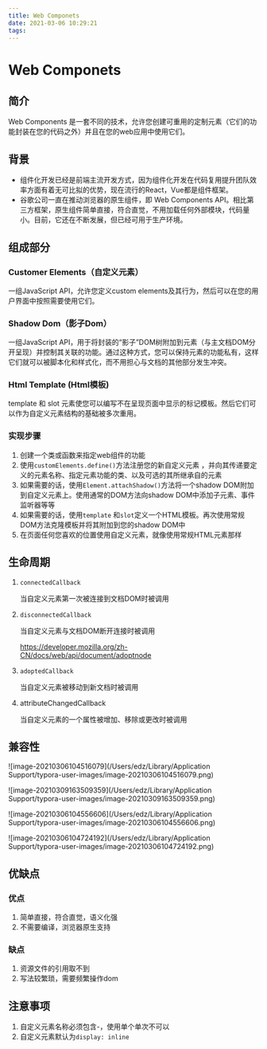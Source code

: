 ```yaml
---
title: Web Componets
date: 2021-03-06 10:29:21
tags:
---
```


# Web Componets

## 简介

Web Components 是一套不同的技术，允许您创建可重用的定制元素（它们的功能封装在您的代码之外）并且在您的web应用中使用它们。

## 背景

- 组件化开发已经是前端主流开发方式，因为组件化开发在代码复用提升团队效率方面有着无可比拟的优势，现在流行的React，Vue都是组件框架。
- 谷歌公司一直在推动浏览器的原生组件，即 Web Components API。相比第三方框架，原生组件简单直接，符合直觉，不用加载任何外部模块，代码量小。目前，它还在不断发展，但已经可用于生产环境。

## 组成部分

### Customer Elements（自定义元素）

一组JavaScript API，允许您定义custom elements及其行为，然后可以在您的用户界面中按照需要使用它们。

### Shadow Dom（影子Dom）

一组JavaScript API，用于将封装的“影子”DOM树附加到元素（与主文档DOM分开呈现）并控制其关联的功能。通过这种方式，您可以保持元素的功能私有，这样它们就可以被脚本化和样式化，而不用担心与文档的其他部分发生冲突。

### Html Template (Html模板)

 template 和 slot 元素使您可以编写不在呈现页面中显示的标记模板。然后它们可以作为自定义元素结构的基础被多次重用。

### 实现步骤

1. 创建一个类或函数来指定web组件的功能
2. 使用`customElements.define()`方法注册您的新自定义元素 ，并向其传递要定义的元素名称、指定元素功能的类、以及可选的其所继承自的元素
3. 如果需要的话，使用`Element.attachShadow()`方法将一个shadow DOM附加到自定义元素上。使用通常的DOM方法向shadow DOM中添加子元素、事件监听器等等
4. 如果需要的话，使用`template` 和`slot`定义一个HTML模板。再次使用常规DOM方法克隆模板并将其附加到您的shadow DOM中
5. 在页面任何您喜欢的位置使用自定义元素，就像使用常规HTML元素那样

## 生命周期

1. `connectedCallback`

   当自定义元素第一次被连接到文档DOM时被调用

2. `disconnectedCallback`

   当自定义元素与文档DOM断开连接时被调用

   https://developer.mozilla.org/zh-CN/docs/web/api/document/adoptnode

3. `adoptedCallback`

    当自定义元素被移动到新文档时被调用

4. attributeChangedCallback

   当自定义元素的一个属性被增加、移除或更改时被调用

## 兼容性

![image-20210306104516079](/Users/edz/Library/Application Support/typora-user-images/image-20210306104516079.png)

![image-20210309163509359](/Users/edz/Library/Application Support/typora-user-images/image-20210309163509359.png)

![image-20210306104556606](/Users/edz/Library/Application Support/typora-user-images/image-20210306104556606.png)

![image-20210306104724192](/Users/edz/Library/Application Support/typora-user-images/image-20210306104724192.png)

## 优缺点

### 优点

1. 简单直接，符合直觉，语义化强
2. 不需要编译，浏览器原生支持

### 缺点

1. 资源文件的引用取不到
2. 写法较繁琐，需要频繁操作dom

## 注意事项

1. 自定义元素名称必须包含-，使用单个单次不可以
2. 自定义元素默认为`display: inline`